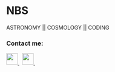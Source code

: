 # NBS
ASTRONOMY || COSMOLOGY || CODING


### Contact me:
<p>
    <a href = "https://www.linkedin.com/in/nirnaya-betal-81400a205/">
        <img src = "https://www.vectorlogo.zone/logos/linkedin/linkedin-tile.svg" width = "30" height = "30">
    </a> &nbsp;
    <a href = "mailto:betal07rick@gmail.com">
        <img src = "https://www.vectorlogo.zone/logos/gmail/gmail-icon.svg" width = "30" height = "30">
    </a> &nbsp;
</p>
